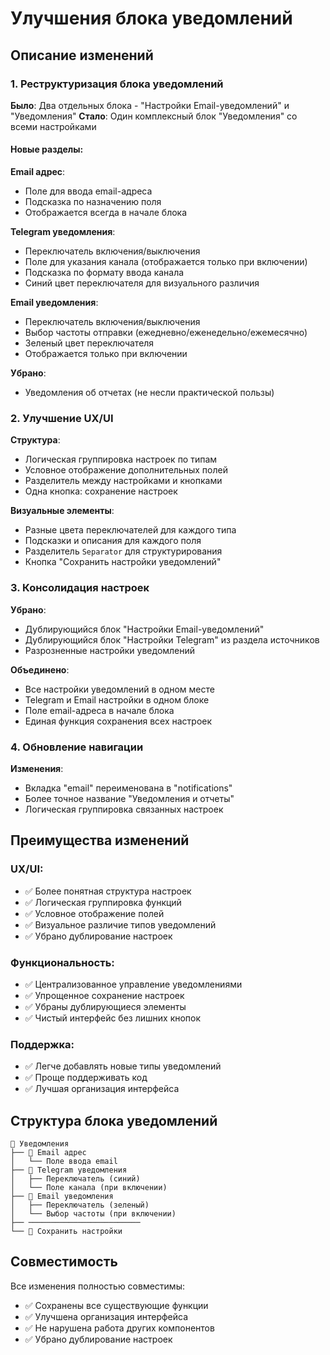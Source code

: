 # Улучшения блока уведомлений

## Описание изменений

### 1. Реструктуризация блока уведомлений

**Было**: Два отдельных блока - "Настройки Email-уведомлений" и "Уведомления"
**Стало**: Один комплексный блок "Уведомления" со всеми настройками

#### Новые разделы:

**Email адрес**:
- Поле для ввода email-адреса
- Подсказка по назначению поля
- Отображается всегда в начале блока

**Telegram уведомления**:
- Переключатель включения/выключения
- Поле для указания канала (отображается только при включении)
- Подсказка по формату ввода канала
- Синий цвет переключателя для визуального различия

**Email уведомления**:
- Переключатель включения/выключения
- Выбор частоты отправки (ежедневно/еженедельно/ежемесячно)
- Зеленый цвет переключателя
- Отображается только при включении

**Убрано**:
- Уведомления об отчетах (не несли практической пользы)

### 2. Улучшение UX/UI

**Структура**:
- Логическая группировка настроек по типам
- Условное отображение дополнительных полей
- Разделитель между настройками и кнопками
- Одна кнопка: сохранение настроек

**Визуальные элементы**:
- Разные цвета переключателей для каждого типа
- Подсказки и описания для каждого поля
- Разделитель `Separator` для структурирования
- Кнопка "Сохранить настройки уведомлений"

### 3. Консолидация настроек

**Убрано**:
- Дублирующийся блок "Настройки Email-уведомлений"
- Дублирующийся блок "Настройки Telegram" из раздела источников
- Разрозненные настройки уведомлений

**Объединено**:
- Все настройки уведомлений в одном месте
- Telegram и Email настройки в одном блоке
- Поле email-адреса в начале блока
- Единая функция сохранения всех настроек

### 4. Обновление навигации

**Изменения**:
- Вкладка "email" переименована в "notifications"
- Более точное название "Уведомления и отчеты"
- Логическая группировка связанных настроек

## Преимущества изменений

### UX/UI:
- ✅ Более понятная структура настроек
- ✅ Логическая группировка функций
- ✅ Условное отображение полей
- ✅ Визуальное различие типов уведомлений
- ✅ Убрано дублирование настроек

### Функциональность:
- ✅ Централизованное управление уведомлениями
- ✅ Упрощенное сохранение настроек
- ✅ Убраны дублирующиеся элементы
- ✅ Чистый интерфейс без лишних кнопок

### Поддержка:
- ✅ Легче добавлять новые типы уведомлений
- ✅ Проще поддерживать код
- ✅ Лучшая организация интерфейса

## Структура блока уведомлений

```
🔔 Уведомления
├── 📧 Email адрес
│   └── Поле ввода email
├── 📱 Telegram уведомления
│   ├── Переключатель (синий)
│   └── Поле канала (при включении)
├── 📧 Email уведомления  
│   ├── Переключатель (зеленый)
│   └── Выбор частоты (при включении)
├── ─────────────────────────
└── 💾 Сохранить настройки
```

## Совместимость

Все изменения полностью совместимы:
- ✅ Сохранены все существующие функции
- ✅ Улучшена организация интерфейса
- ✅ Не нарушена работа других компонентов
- ✅ Убрано дублирование настроек

